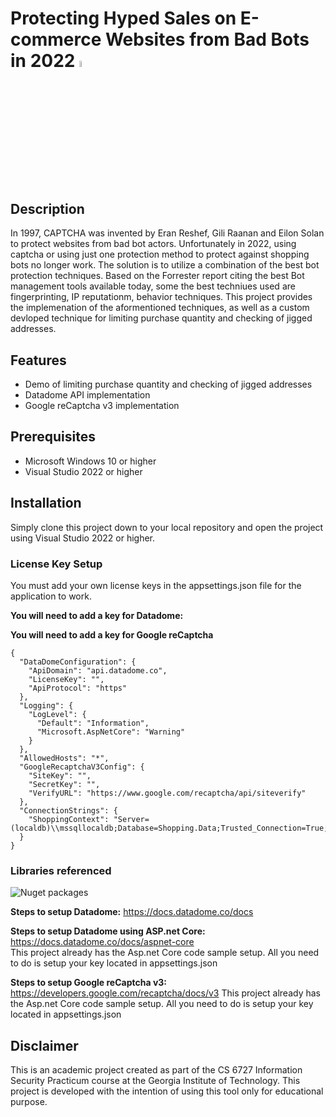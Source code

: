 # Protecting Hyped Sales on E-commerce Websites from Bad Bots in 2022 <img src="https://github.com/samleeatl/cs6727/blob/main/bot.png" width=5% height=5%> 


## Description
In 1997, CAPTCHA was invented by Eran Reshef, Gili Raanan and Eilon Solan to protect websites from bad bot actors. Unfortunately in 2022, using captcha or using just one protection method to protect against shopping bots no longer work. The solution is to utilize a combination of the best bot protection techniques. Based on the Forrester report citing the best Bot management tools available today, some the best techniues used are fingerprinting, IP reputationm, behavior techniques. This project provides the implemenation of the aformentioned techniques, as well as a custom devloped technique for limiting purchase quantity and checking of jigged addresses.
## Features
- Demo of limiting purchase quantity and checking of jigged addresses
- Datadome API implementation
- Google reCaptcha v3 implementation

## Prerequisites
- Microsoft Windows 10 or higher
- Visual Studio 2022 or higher

## Installation
Simply clone this project down to your local repository and open the project using Visual Studio 2022 or higher. 

### License Key Setup
You must add your own license keys in the appsettings.json file for the application to work.

**You will need to add a key for Datadome:**

**You will need to add a key for Google reCaptcha**
```
{
  "DataDomeConfiguration": {
    "ApiDomain": "api.datadome.co",
    "LicenseKey": "",
    "ApiProtocol": "https"
  },
  "Logging": {
    "LogLevel": {
      "Default": "Information",
      "Microsoft.AspNetCore": "Warning"
    }
  },
  "AllowedHosts": "*",
  "GoogleRecaptchaV3Config": {
    "SiteKey": "",
    "SecretKey": "",
    "VerifyURL": "https://www.google.com/recaptcha/api/siteverify"
  },
  "ConnectionStrings": {
    "ShoppingContext": "Server=(localdb)\\mssqllocaldb;Database=Shopping.Data;Trusted_Connection=True;MultipleActiveResultSets=true"
  }
}
```
### Libraries referenced
![Nuget packages](https://github.com/samleeatl/cs6727/blob/main/nuget.PNG)

**Steps to setup Datadome:** https://docs.datadome.co/docs

**Steps to setup Datadome using ASP.net Core:** https://docs.datadome.co/docs/aspnet-core <br/>
This project already has the Asp.net Core code sample setup. All you need to do is setup your key located in appsettings.json

**Steps to setup Google reCaptcha v3:** https://developers.google.com/recaptcha/docs/v3
This project already has the Asp.net Core code sample setup. All you need to do is setup your key located in appsettings.json

## Disclaimer
This is an academic project created as part of the CS 6727 Information Security Practicum course at the Georgia Institute of Technology. This project is developed with the intention of using this tool only for educational purpose.
